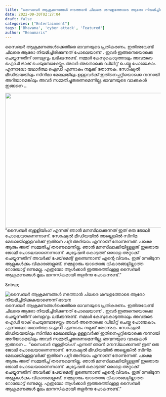 ```yaml
---
title: "സൈബർ ആക്രമണങ്ങൾ നടത്താൻ ചിലരെ ശമ്പളത്തോടെ ആരോ നിയമിച്ചിരിക്കുകയാണെന്ന് ഭാവന"
date: 2022-09-30T02:27:04
draft: false
categories: ["Entertainment"]
tags: ['Bhavana', 'cyber attack', 'Featured']
author: "Beaumaris"
---
```


സൈബർ ആക്രമണങ്ങൾക്കെതിരെ ഭാവനയുടെ പ്രതികരണം. ഇതിനുവേണ്ടി ചിലരെ ആരോ നിയമിച്ചിരിക്കുന്നത് പോലെയാണ് . ഇവർ ഇങ്ങനെയൊക്കെ ചെയ്യുന്നതിന് ശമ്പളവും ലഭിക്കുന്നുണ്ട്. നമ്മൾ കേസുകൊടുത്താലും അവരുടെ ഐഡി ട്രാക് ചെയുമ്പോഴേയ്ക്കും അവർ അതൊക്കെ ഡിലീറ്റ് ചെയ്തു പോയേകാം. എന്നാലോ യഥാർത്ഥ ഐഡി എന്നാകും നമുക്ക് തോന്നുക. സോഷ്യൽ മീഡിയയയിലും സിനിമാ മേഖലയിലും ഉള്ളവർക്ക് ഇതിനെപ്പറ്റിയൊക്കെ നന്നായി അറിയാമെങ്കിലും അവർ സമ്മതിച്ചുതരണമെന്നില്ല. ഭാവനയുടെ വാക്കുകൾ ഇങ്ങനെ ...

<img class="wp-image-352712 aligncenter" src="https://cdn.boolokam.com/articles/2022/09/fwggg-1-1-3-1-1.jpg" alt="" width="775" height="436" />”സൈബര്‍ ബുളളീയിംഗ് എന്നത് ഞാന്‍ മനസിലാക്കുന്നത് ഇത് ഒരു ജോലി പോലെയാണെന്നാണ്. സോഷ്യല്‍ മീഡിയയില്‍ അല്ലെങ്കില്‍ സിനിമ മേഖലയിലുളളവര്‍ക്ക് ഇതിനെ പറ്റി അറിയാം എന്നാണ് തോന്നുന്നത്. പക്ഷെ ആരും അത് സമ്മതിച്ച് തരണമെന്നില്ല. ഞാന്‍ മനസിലാക്കിയിട്ടുളളത് ഇതൊരു ജോലി പോലെയാണെന്നാണ്. ക്വട്ടേഷന്‍ കൊടുത്ത് ഒരാളെ അറ്റാക്ക് ചെയ്യുന്നതിന് അവര്‍ക്ക് പേയ്‌മെന്റ് ഉണ്ടെന്നാണ് എന്റെ വിവരം. ഇത് നേരിടുന്ന ആളുകള്‍ക്കും വികാരങ്ങളുണ്ട്. നമ്മളാരും യാതൊരു വികാരങ്ങളില്ലാത്ത റോബോട്ട് ഒന്നുമല്ല. എത്രയോ ആള്‍ക്കാര്‍ ഇത്തരത്തിലുളള സൈബര്‍ ആക്രമണങ്ങള്‍ മൂലം മാനസികമായി തളര്‍ന്നു പോകുന്നുണ്ട്.”

&amp;nbsp;


![സൈബർ ആക്രമണങ്ങൾ നടത്താൻ ചിലരെ ശമ്പളത്തോടെ ആരോ നിയമിച്ചിരിക്കുകയാണെന്ന് ഭാവന](https://cdn.boolokam.com/articles/2022/09/fwggg-1-1-3-1-1.jpg)സൈബർ ആക്രമണങ്ങൾക്കെതിരെ ഭാവനയുടെ പ്രതികരണം. ഇതിനുവേണ്ടി ചിലരെ ആരോ നിയമിച്ചിരിക്കുന്നത് പോലെയാണ് . ഇവർ ഇങ്ങനെയൊക്കെ ചെയ്യുന്നതിന് ശമ്പളവും ലഭിക്കുന്നുണ്ട്. നമ്മൾ കേസുകൊടുത്താലും അവരുടെ ഐഡി ട്രാക് ചെയുമ്പോഴേയ്ക്കും അവർ അതൊക്കെ ഡിലീറ്റ് ചെയ്തു പോയേകാം. എന്നാലോ യഥാർത്ഥ ഐഡി എന്നാകും നമുക്ക് തോന്നുക. സോഷ്യൽ മീഡിയയയിലും സിനിമാ മേഖലയിലും ഉള്ളവർക്ക് ഇതിനെപ്പറ്റിയൊക്കെ നന്നായി അറിയാമെങ്കിലും അവർ സമ്മതിച്ചുതരണമെന്നില്ല. ഭാവനയുടെ വാക്കുകൾ ഇങ്ങനെ ... ”സൈബര്‍ ബുളളീയിംഗ് എന്നത് ഞാന്‍ മനസിലാക്കുന്നത് ഇത് ഒരു ജോലി പോലെയാണെന്നാണ്. സോഷ്യല്‍ മീഡിയയില്‍ അല്ലെങ്കില്‍ സിനിമ മേഖലയിലുളളവര്‍ക്ക് ഇതിനെ പറ്റി അറിയാം എന്നാണ് തോന്നുന്നത്. പക്ഷെ ആരും അത് സമ്മതിച്ച് തരണമെന്നില്ല. ഞാന്‍ മനസിലാക്കിയിട്ടുളളത് ഇതൊരു ജോലി പോലെയാണെന്നാണ്. ക്വട്ടേഷന്‍ കൊടുത്ത് ഒരാളെ അറ്റാക്ക് ചെയ്യുന്നതിന് അവര്‍ക്ക് പേയ്‌മെന്റ് ഉണ്ടെന്നാണ് എന്റെ വിവരം. ഇത് നേരിടുന്ന ആളുകള്‍ക്കും വികാരങ്ങളുണ്ട്. നമ്മളാരും യാതൊരു വികാരങ്ങളില്ലാത്ത റോബോട്ട് ഒന്നുമല്ല. എത്രയോ ആള്‍ക്കാര്‍ ഇത്തരത്തിലുളള സൈബര്‍ ആക്രമണങ്ങള്‍ മൂലം മാനസികമായി തളര്‍ന്നു പോകുന്നുണ്ട്.” &nbsp;
